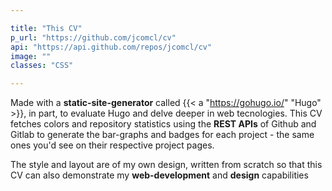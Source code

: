 ```yaml
---

title: "This CV"
p_url: "https://github.com/jcomcl/cv"
api: "https://api.github.com/repos/jcomcl/cv"
image: ""
classes: "CSS"

---
```


Made with a **static-site-generator** called {{< a "https://gohugo.io/" "Hugo" >}}, in part, to evaluate Hugo and delve deeper in web tecnologies. This CV fetches colors and repository statistics using the **REST APIs** of Github and Gitlab to generate the bar-graphs and badges for each project - the same ones you'd see on their respective project pages.

The style and layout are of my own design, written from scratch so that this CV can also demonstrate my **web-development** and **design** capabilities
